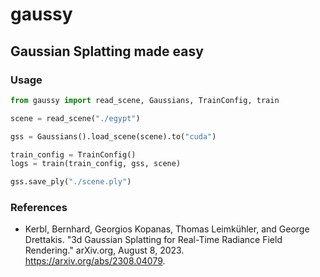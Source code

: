 # gaussy
## Gaussian Splatting made easy

### Usage

```python
from gaussy import read_scene, Gaussians, TrainConfig, train

scene = read_scene("./egypt")

gss = Gaussians().load_scene(scene).to("cuda")

train_config = TrainConfig()
logs = train(train_config, gss, scene)

gss.save_ply("./scene.ply")
```

### References

* Kerbl, Bernhard, Georgios Kopanas, Thomas Leimkühler, and George Drettakis. "3d Gaussian Splatting for Real-Time Radiance Field Rendering." arXiv.org, August 8, 2023. https://arxiv.org/abs/2308.04079. 